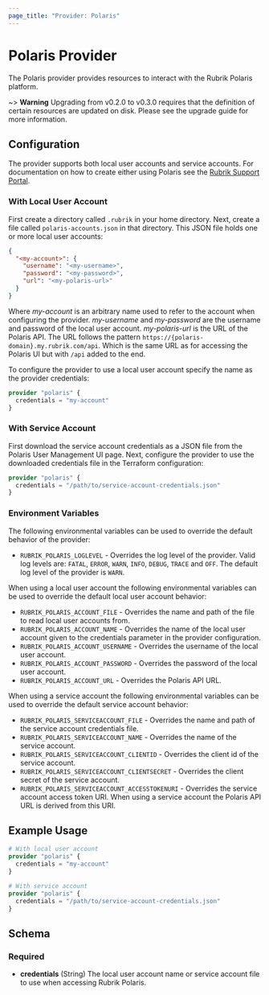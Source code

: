```yaml
---
page_title: "Provider: Polaris"
---
```


# Polaris Provider
The Polaris provider provides resources to interact with the Rubrik Polaris platform.

~> **Warning**
Upgrading from v0.2.0 to v0.3.0 requires that the definition of certain resources are updated on disk. Please see the upgrade guide for more information.

## Configuration
The provider supports both local user accounts and service accounts. For documentation on how to create either using Polaris see the [Rubrik Support Portal](http://support.rubrik.com).

### With Local User Account
First create a directory called `.rubrik` in your home directory. Next, create a file called `polaris-accounts.json` in that directory. This JSON file holds one or more local user accounts:
```json
{
  "<my-account>": {
    "username": "<my-username>",
    "password": "<my-password>",
    "url": "<my-polaris-url>"
  }
}
```
Where *my-account* is an arbitrary name used to refer to the account when configuring the provider. *my-username* and *my-password* are the username and password of the local user account. *my-polaris-url* is the URL of the Polaris API. The URL follows the pattern `https://{polaris-domain}.my.rubrik.com/api`. Which is the same URL as for accessing the Polaris UI but with `/api` added to the end.

To configure the provider to use a local user account specify the name as the provider credentials:
```terraform
provider "polaris" {
  credentials = "my-account"
}
```

### With Service Account
First download the service account credentials as a JSON file from the Polaris User Management UI page. Next, configure the provider to use the downloaded credentials file in the Terraform configuration:
```terraform
provider "polaris" {
  credentials = "/path/to/service-account-credentials.json"
}
```

### Environment Variables
The following environmental variables can be used to override the default behavior of the provider:
* `RUBRIK_POLARIS_LOGLEVEL` - Overrides the log level of the provider. Valid log levels are: `FATAL`, `ERROR`, `WARN`, `INFO`, `DEBUG`, `TRACE` and `OFF`. The default log level of the provider is `WARN`.

When using a local user account the following environmental variables can be used to override the default local user account behavior:
* `RUBRIK_POLARIS_ACCOUNT_FILE` - Overrides the name and path of the file to read local user accounts from.
* `RUBRIK_POLARIS_ACCOUNT_NAME` - Overrides the name of the local user account given to the credentials parameter in the provider configuration.
* `RUBRIK_POLARIS_ACCOUNT_USERNAME` - Overrides the username of the local user account.
* `RUBRIK_POLARIS_ACCOUNT_PASSWORD` - Overrides the password of the local user account.
* `RUBRIK_POLARIS_ACCOUNT_URL` - Overrides the Polaris API URL.

When using a service account the following environmental variables can be used to override the default service account behavior:
* `RUBRIK_POLARIS_SERVICEACCOUNT_FILE` - Overrides the name and path of the service account credentials file.
* `RUBRIK_POLARIS_SERVICEACCOUNT_NAME` - Overrides the name of the service account.
* `RUBRIK_POLARIS_SERVICEACCOUNT_CLIENTID` - Overrides the client id of the service account.
* `RUBRIK_POLARIS_SERVICEACCOUNT_CLIENTSECRET` - Overrides the client secret of the service account.
* `RUBRIK_POLARIS_SERVICEACCOUNT_ACCESSTOKENURI` - Overrides the service account access token URI. When using a service account the Polaris API URL is derived from this URI.

## Example Usage

```terraform
# With local user account
provider "polaris" {
  credentials = "my-account"
}

# With service account
provider "polaris" {
  credentials = "/path/to/service-account-credentials.json"
}
```

<!-- schema generated by tfplugindocs -->
## Schema

### Required

- **credentials** (String) The local user account name or service account file to use when accessing Rubrik Polaris.
